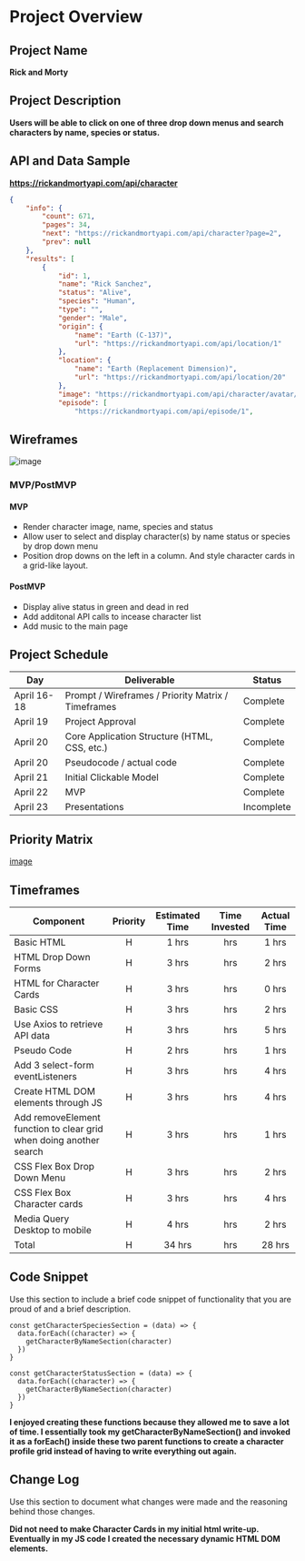 # Project Overview

## Project Name

**Rick and Morty**



## Project Description

**Users will be able to click on one of three drop down menus and search characters by name, species or status.**



## API and Data Sample

**https://rickandmortyapi.com/api/character**

```json
{
    "info": {
        "count": 671,
        "pages": 34,
        "next": "https://rickandmortyapi.com/api/character?page=2",
        "prev": null
    },
    "results": [
        {
            "id": 1,
            "name": "Rick Sanchez",
            "status": "Alive",
            "species": "Human",
            "type": "",
            "gender": "Male",
            "origin": {
                "name": "Earth (C-137)",
                "url": "https://rickandmortyapi.com/api/location/1"
            },
            "location": {
                "name": "Earth (Replacement Dimension)",
                "url": "https://rickandmortyapi.com/api/location/20"
            },
            "image": "https://rickandmortyapi.com/api/character/avatar/1.jpeg",
            "episode": [
                "https://rickandmortyapi.com/api/episode/1",
```


## Wireframes


![image](https://user-images.githubusercontent.com/82776561/115169038-edc56600-a08a-11eb-96e4-b7816e242b4c.png)




### MVP/PostMVP

  
#### MVP 
 
- Render character image, name, species and status
- Allow user to select and display character(s) by name status or species by drop down menu 
- Position drop downs on the left in a column. And style character cards in a grid-like layout.

#### PostMVP  

- Display alive status in green and dead in red
- Add additonal API calls to incease character list
- Add music to the main page

## Project Schedule

|  Day | Deliverable | Status
|---|---| ---|
|April 16-18| Prompt / Wireframes / Priority Matrix / Timeframes | Complete
|April 19| Project Approval | Complete
|April 20| Core Application Structure (HTML, CSS, etc.) | Complete
|April 20| Pseudocode / actual code | Complete
|April 21| Initial Clickable Model  | Complete
|April 22| MVP | Complete
|April 23| Presentations | Incomplete

## Priority Matrix

[image](https://user-images.githubusercontent.com/82776561/115167328-35e18a00-a085-11eb-83a7-d187938988be.png)

## Timeframes


| Component | Priority | Estimated Time | Time Invested | Actual Time |
| --- | :---: |  :---: | :---: | :---: |
| Basic HTML | H | 1 hrs | hrs | 1 hrs |
| HTML Drop Down Forms | H | 3 hrs | hrs | 2 hrs |
| HTML for Character Cards | H | 3 hrs | hrs | 0 hrs |
| Basic CSS | H | 3 hrs | hrs | 2 hrs |
| Use Axios to retrieve API data | H | 3 hrs | hrs | 5 hrs |
| Pseudo Code | H | 2 hrs | hrs | 1 hrs |
| Add 3 select-form eventListeners | H | 3 hrs | hrs | 4 hrs |
| Create HTML DOM elements through JS | H | 3 hrs | hrs | 4 hrs |
| Add removeElement function to clear grid when doing another search | H | 3 hrs | hrs | 1 hrs |
| CSS Flex Box Drop Down Menu | H | 3 hrs | hrs | 2 hrs |
| CSS Flex Box Character cards |H | 3 hrs | hrs | 4 hrs |
| Media Query Desktop to mobile | H | 4 hrs| hrs | 2 hrs |
| Total | H | 34 hrs| hrs | 28 hrs |


## Code Snippet

Use this section to include a brief code snippet of functionality that you are proud of and a brief description.  

``` 
const getCharacterSpeciesSection = (data) => {
  data.forEach((character) => {
    getCharacterByNameSection(character)
  })
}

const getCharacterStatusSection = (data) => {
  data.forEach((character) => {
    getCharacterByNameSection(character)
  })
}
```

**I enjoyed creating these functions because they allowed me to save a lot of time. I essentially took
my getCharacterByNameSection() and invoked it as a forEach() inside these two parent functions to create a character profile grid instead of having to write everything out again.**

## Change Log
 Use this section to document what changes were made and the reasoning behind those changes. 
 
**Did not need to make Character Cards in my initial html write-up. Eventually in my JS code I created the necessary dynamic HTML DOM elements.** 
 
 
